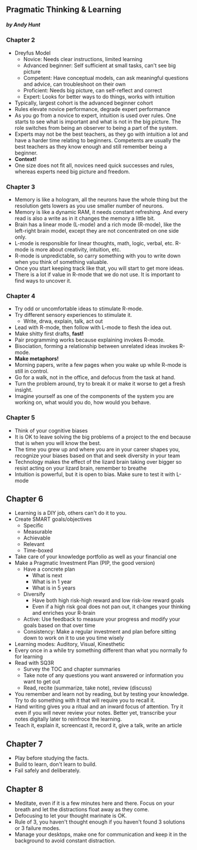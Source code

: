 ## Pragmatic Thinking & Learning

##### by Andy Hunt

### Chapter 2

* Dreyfus Model
  * Novice: Needs clear instructions, limited learning
  * Advanced beginner: Self sufficient at small tasks,   can't see big picture
  * Competent: Have conceptual models, can ask meaningful   questions and advice, can troubleshoot on their own
  * Proficient: Needs big picture, can self-reflect and   correct
  * Expert: Looks for better ways to do things, works with intuition
* Typically, largest cohort is the advanced beginner cohort
* Rules elevate novice performance, degrade expert performance
* As you go from a novice to expert, intuition is used over rules. One starts to see what is important and what is not in the big picture. The role switches from being an observer to being a part of the system.
* Experts may not be the best teachers, as they go with intuition a lot and have a harder time relating to beginners. Competents are usually the best teachers as they know enough and still remember being a beginner.
* **Context!**
* One size does not fit all, novices need quick successes and rules, whereas experts need big picture and freedom.

### Chapter 3

* Memory is like a hologram, all the neurons have the whole thing but the resolution gets lowers as you use smaller number of neurons.
* Memory is like a dynamic RAM, it needs constant refreshing. And every read is also a write as in it changes the memory a little bit.
* Brain has a linear mode (L-mode) and a rich mode (R-mode), like the left-right brain model, except they are not concentrated on one side only.
* L-mode is responsible for linear thoughts, math, logic, verbal, etc. R-mode is more about creativity, intuition, etc.
* R-mode is unpredictable, so carry something with you to write down when you think of something valuable.
* Once you start keeping track like that, you will start to get more ideas.
* There is a lot if value in R-mode that we do not use. It is important to find ways to uncover it.

### Chapter 4

* Try odd or uncomfortable ideas to stimulate R-mode.
* Try different sensory experiences to stimulate it.
  * Write, drwa, explain, talk, act out
* Lead with R-mode, then follow with L-mode to flesh the idea out.
* Make shitty first drafts, **fast!**
* Pair programming works because explaining invokes R-mode.
* Bisociation, forming a relationship between unrelated ideas invokes R-mode.
* **Make metaphors!**
* Morning papers, write a few pages when you wake up while R-mode is still in control.
* Go for a walk, not in the office, and defocus from the task at hand.
* Turn the problem around, try to break it or make it worse to get a fresh insight.
* Imagine yourself as one of the components of the system you are working on, what would you do, how would you behave.

### Chapter 5

* Think of your cognitive biases
* It is OK to leave solving the big problems of a project to the end because that is when you will know the best.
* The time you grew up and where you are in your career shapes you, recognize your biases based on that and seek diversity in your team
* Technology makes the effect of the lizard brain taking over bigger so resist acting on your lizard brain, remember to breathe
* Intuition is powerful, but it is open to bias. Make sure to test it with L-mode

## Chapter 6

* Learning is a DIY job, others can't do it to you.
* Create SMART goals/objectives
  * Specific
  * Measurable
  * Achievable
  * Relevant
  * Time-boxed
* Take care of your knowledge portfolio as well as your financial one
* Make a Pragmatic Investment Plan (PIP, the good version)
  * Have a concrete plan
    * What is next
    * What is in 1 year
    * What is in 5 years
  * Diversify
    * Have both high risk-high reward and low risk-low reward goals
    * Even if a high risk goal does not pan out, it changes your thinking and enriches your R-brain
  * Active: Use feedback to measure your progress and modify your goals based on that over time
  * Consistency: Make a regular investment and plan before sitting down to work on it to use you time wisely
* Learning modes: Auditory, Visual, Kinesthetic
* Every once in a while try something different than what you normally fo for learning
* Read with SQ3R
  * Survey the TOC and chapter summaries
  * Take note of any questions you want answered or information you want to get out
  * Read, recite (summarize, take note), review (discuss)
* You remember and learn not by reading, but by testing your knowledge. Try to do something with it that will require you to recall it.
* Hand writing gives you a ritual and an inward focus of attention. Try it even if you will never review your notes. Better yet, transcribe your notes digitally later to reinfroce the learning.
* Teach it, explain it, screencast it, record it, give a talk, write an article

## Chapter 7

* Play before studying the facts.
* Build to learn, don't learn to build.
* Fail safely and deliberately.

## Chapter 8

* Meditate, even if it is a few minutes here and there. Focus on your breath and let the distractions float away as they come.
* Defocusing to let your thought marinate is OK.
* Rule of 3, you haven't thought enough if you haven't found 3 solutions or 3 failure modes.
* Manage your desktops, make one for communication and keep it in the background to avoid constant distraction.